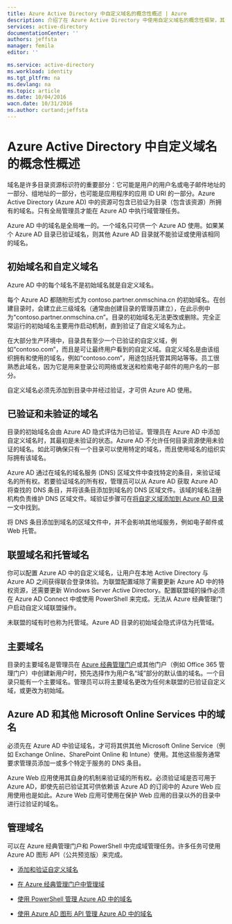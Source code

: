 ```yaml
---
title: Azure Active Directory 中自定义域名的概念性概述 | Azure
description: 介绍了在 Azure Active Directory 中使用自定义域名的概念性框架，其中包括用于实现单一登录的联盟
services: active-directory
documentationCenter: ''
authors: jeffsta
manager: femila
editor: ''

ms.service: active-directory
ms.workload: identity
ms.tgt_pltfrm: na
ms.devlang: na
ms.topic: article
ms.date: 10/04/2016
wacn.date: 10/31/2016
ms.author: curtand;jeffsta
---
```


# Azure Active Directory 中自定义域名的概念性概述

域名是许多目录资源标识符的重要部分：它可能是用户的用户名或电子邮件地址的一部分、组地址的一部分，也可能是应用程序的应用 ID URI 的一部分。Azure Active Directory (Azure AD) 中的资源可包含已验证为目录（包含该资源）所拥有的域名。只有全局管理员才能在 Azure AD 中执行域管理任务。

Azure AD 中的域名是全局唯一的。一个域名只可供一个 Azure AD 使用。如果某个 Azure AD 目录已验证域名，则其他 Azure AD 目录就不能验证或使用该相同的域名。

## 初始域名和自定义域名

Azure AD 中的每个域名不是初始域名就是自定义域名。

每个 Azure AD 都随附形式为 contoso.partner.onmschina.cn 的初始域名。在创建目录时，会建立此三级域名（通常由创建目录的管理员建立），在此示例中为“contoso.partner.onmschina.cn”。目录的初始域名无法更改或删除。完全正常运行的初始域名主要用作启动机制，直到验证了自定义域名为止。

在大部分生产环境中，目录具有至少一个已验证的自定义域，例如“contoso.com”，而且是可让最终用户看到的自定义域。自定义域名是由该组织拥有和使用的域名，例如“contoso.com”，用途包括托管其网站等等。员工很熟悉此域名，因为它是用来登录公司网络或发送和检索电子邮件的用户名的一部分。

自定义域名必须先添加到目录中并经过验证，才可供 Azure AD 使用。

## 已验证和未验证的域名

目录的初始域名会由 Azure AD 隐式评估为已验证。管理员在 Azure AD 中添加自定义域名时，其最初是未验证的状态。Azure AD 不允许任何目录资源使用未验证的域名。如此可确保只有一个目录可以使用特定的域名，而且使用域名的组织实际拥有该域名。

Azure AD 通过在域名的域名服务 (DNS) 区域文件中查找特定的条目，来验证域名的所有权。若要验证域名的所有权，管理员可以从 Azure AD 获取 Azure AD 将查找的 DNS 条目，并将该条目添加到域名的 DNS 区域文件。该域的域名注册机构负责维护 DNS 区域文件。域验证步骤可在[将自定义域添加到 Azure AD 目录](./active-directory-add-domain.md)一文中找到。

将 DNS 条目添加到域名的区域文件中，并不会影响其他域服务，例如电子邮件或 Web 托管。

## 联盟域名和托管域名

你可以配置 Azure AD 中的自定义域名，让用户在本地 Active Directory 与 Azure AD 之间获得联合登录体验。为联盟配置域除了需要更新 Azure AD 中的特权资源，还需要更新 Windows Server Active Directory。配置联盟域的操作必须在 Azure AD Connect 中或使用 PowerShell 来完成。无法从 Azure 经典管理门户启动自定义域联盟操作。

未联盟的域有时也称为托管域。Azure AD 目录的初始域会隐式评估为托管域。

## 主要域名

目录的主要域名是管理员在 [Azure 经典管理门户](https://manage.windowsazure.cn/)或其他门户（例如 Office 365 管理门户）中创建新用户时，预先选择作为用户名“域”部分的默认值的域名。一个目录只能有一个主要域名。管理员可以将主要域名更改为任何未联盟的已验证自定义域，或更改为初始域。

## Azure AD 和其他 Microsoft Online Services 中的域名

必须先在 Azure AD 中验证域名，才可将其供其他 Microsoft Online Service（例如 Exchange Online、SharePoint Online 和 Intune）使用。其他这些服务通常要求管理员添加一或多个特定于服务的 DNS 条目。

Azure Web 应用使用其自身的机制来验证域的所有权。必须验证域是否可用于 Azure AD，即使先前已验证其可供依赖该 Azure AD 的订阅中的 Azure Web 应用使用也是如此。Azure Web 应用可使用在保护 Web 应用的目录以外的目录中进行过验证的域名。

## 管理域名

可以在 Azure 经典管理门户和 PowerShell 中完成域管理任务。许多任务可使用 Azure AD 图形 API（公共预览版）来完成。

-   [添加和验证自定义域名](./active-directory-add-domain.md)

-   [在 Azure 经典管理门户中管理域](./active-directory-add-manage-domain-names.md)

-   [使用 PowerShell 管理 Azure AD 中的域名](https://msdn.microsoft.com/zh-cn/library/azure/e1ef403f-3347-4409-8f46-d72dafa116e0#BKMK_ManageDomains)

-   [使用 Azure AD 图形 API 管理 Azure AD 中的域名](https://msdn.microsoft.com/Library/Azure/Ad/Graph/api/domains-operations)

<!---HONumber=Mooncake_1024_2016-->